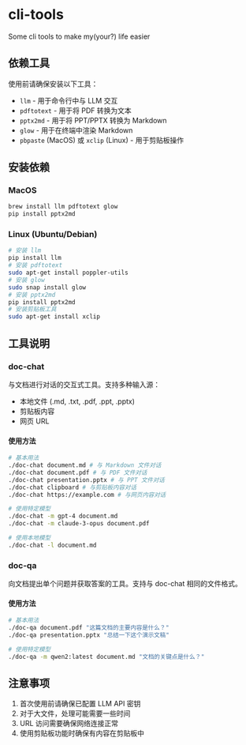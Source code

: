 # cli-tools

Some cli tools to make my(your?) life easier

## 依赖工具

使用前请确保安装以下工具：

- `llm` - 用于命令行中与 LLM 交互
- `pdftotext` - 用于将 PDF 转换为文本
- `pptx2md` - 用于将 PPT/PPTX 转换为 Markdown
- `glow` - 用于在终端中渲染 Markdown
- `pbpaste` (MacOS) 或 `xclip` (Linux) - 用于剪贴板操作

## 安装依赖

### MacOS

```bash
brew install llm pdftotext glow
pip install pptx2md
```

### Linux (Ubuntu/Debian)

```bash
# 安装 llm
pip install llm
# 安装 pdftotext
sudo apt-get install poppler-utils
# 安装 glow
sudo snap install glow
# 安装 pptx2md
pip install pptx2md
# 安装剪贴板工具
sudo apt-get install xclip
```

## 工具说明

### doc-chat

与文档进行对话的交互式工具。支持多种输入源：
- 本地文件 (.md, .txt, .pdf, .ppt, .pptx)
- 剪贴板内容
- 网页 URL

#### 使用方法

```bash
# 基本用法
./doc-chat document.md # 与 Markdown 文件对话
./doc-chat document.pdf # 与 PDF 文件对话
./doc-chat presentation.pptx # 与 PPT 文件对话
./doc-chat clipboard # 与剪贴板内容对话
./doc-chat https://example.com # 与网页内容对话

# 使用特定模型
./doc-chat -m gpt-4 document.md
./doc-chat -m claude-3-opus document.pdf

# 使用本地模型
./doc-chat -l document.md
```

### doc-qa

向文档提出单个问题并获取答案的工具。支持与 doc-chat 相同的文件格式。

#### 使用方法

```bash
# 基本用法
./doc-qa document.pdf "这篇文档的主要内容是什么？"
./doc-qa presentation.pptx "总结一下这个演示文稿"

# 使用特定模型
./doc-qa -m qwen2:latest document.md "文档的关键点是什么？"
```

## 注意事项

1. 首次使用前请确保已配置 LLM API 密钥
2. 对于大文件，处理可能需要一些时间
3. URL 访问需要确保网络连接正常
4. 使用剪贴板功能时确保有内容在剪贴板中
